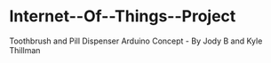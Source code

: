 # Internet--Of--Things--Project
Toothbrush and Pill Dispenser Arduino Concept - By Jody B and Kyle Thillman
